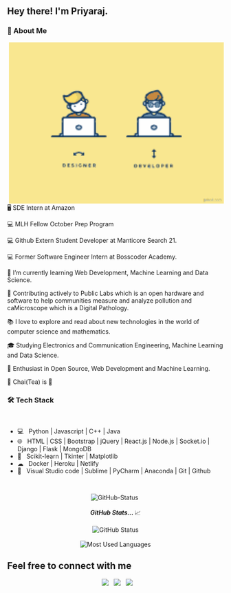 <h2> Hey there! I'm Priyaraj.
<h3> 👨  About Me </h3>
<img align="right" alt="GIF" src="https://github.com/Priyaraj17/gif/blob/main/tenor.gif" width="500"/>
  <p> 
    🖥 SDE Intern at Amazon 
    </p>
  <p>
    💻 MLH Fellow October Prep Program
 </p>
  <p>
     💻 Github Extern Student Developer at Manticore Search 21.
  </p>
  <p>
   💻 Former Software Engineer Intern at Bosscoder Academy.
 </p>
<p>
  🔭 I’m currently learning Web Development, Machine Learning and Data Science.
</p><p>
  📎 Contributing actively to Public Labs which is an open hardware and software
  to help communities measure and analyze pollution and caMicroscope which is a
  Digital Pathology.
</p><p>
  📚 I love to explore and read about new technologies in the world of computer
  science and mathematics.
</p><p>
  🎓 Studying Electronics and Communication Engineering, Machine Learning and
  Data Science.
</p>
 <p>🌱 Enthusiast in Open Source, Web Development and Machine Learning.</p><p>🍵 Chai(Tea) is 💟</p>




<h3>🛠 Tech Stack</h3>

<br>

- 💻  &nbsp; Python | Javascript | C++ | Java   
- 🌐  &nbsp; HTML | CSS | Bootstrap | jQuery | React.js | Node.js | Socket.io | Django | Flask | MongoDB
- 🐍  &nbsp; Scikit-learn | Tkinter | Matplotlib
- ☁  &nbsp; Docker | Heroku | Netlify
- 🔧  &nbsp; Visual Studio code | Sublime | PyCharm | Anaconda | Git | Github


</br>

<p align="center">
<img src="https://media.giphy.com/media/3o7abAHdYvZdBNnGZq/giphy.gif" width="300px" alt="GitHub-Status"/>&nbsp; <br><br>
  <i><b>GitHub Stats... </b></i>📈<br><br>
<img width="470px" height="180px" src="https://github-readme-stats.vercel.app/api?username=Priyaraj17&count_private=true&show_icons=true&theme=radical" alt="GitHub Status"/><br><br>
  
<img width="470px" height="180px" src = "https://github-readme-stats.vercel.app/api/top-langs/?username=Priyaraj17&show_icons=true&layout=compact&theme=radical" alt="Most Used Languages">
</p>



## Feel free to connect with me

<p align="center">
&nbsp; <a href="https://twitter.com/Helix_17"><img src="https://img.icons8.com/color/72/000000/twitter--v1.png"/></a>
&nbsp; <a href="https://www.linkedin.com/in/priyaraj-sharma-9a2101187"><img src="https://img.icons8.com/external-justicon-flat-justicon/64/000000/external-linkedin-social-media-justicon-flat-justicon.png"/></a>
&nbsp; <a href="https://github.com/Priyaraj17"><img src="https://img.icons8.com/nolan/72/github.png"/></a>
</p>

